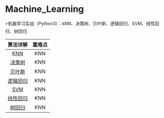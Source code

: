 # Machine_Learning
⚡️机器学习实战（Python3）：kNN、决策树、贝叶斯、逻辑回归、SVM、线性回归、树回归


|算法详解|重难点|
|:----:|:----:|
|<a href="http://www.baidu.com" target="_blank">KNN</a>|KNN|
|<a href="http://www.baidu.com" target="_blank">决策树</a>|KNN|
|<a href="http://www.baidu.com" target="_blank">贝叶斯</a>|KNN|
|<a href="http://www.baidu.com" target="_blank">逻辑回归</a>|KNN|
|<a href="http://www.baidu.com" target="_blank">SVM</a>|KNN|
|<a href="http://www.baidu.com" target="_blank">线性回归</a>|KNN|
|<a href="http://www.baidu.com" target="_blank">树回归</a>|KNN|
